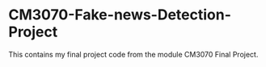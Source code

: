 # CM3070-Fake-news-Detection-Project

This contains my final project code from the module CM3070 Final Project. 

